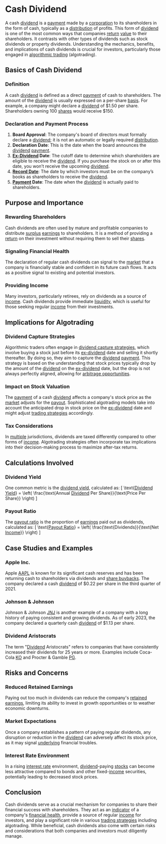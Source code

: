 # Cash Dividend

A cash [dividend](../d/dividend.md) is a [payment](../p/payment.md) made by a [corporation](../c/corporation.md) to its shareholders in the form of cash, typically as a [distribution](../d/distribution.md) of profits. This form of [dividend](../d/dividend.md) is one of the most common ways that companies [return](../r/return.md) [value](../v/value.md) to their shareholders. It contrasts with other types of dividends such as stock dividends or property dividends. Understanding the mechanics, benefits, and implications of cash dividends is crucial for investors, particularly those engaged in [algorithmic trading](../a/accountability.md) (algotrading).

## Basics of Cash Dividend

### Definition
A cash [dividend](../d/dividend.md) is defined as a direct [payment](../p/payment.md) of cash to shareholders. The amount of the [dividend](../d/dividend.md) is usually expressed on a per-share [basis](../b/basis.md). For example, a company might declare a [dividend](../d/dividend.md) of $1.50 per share. Shareholders owning 100 [shares](../s/shares.md) would receive $150.

### Declaration and Payment Process
1. **Board Approval**: The company's board of directors must formally declare a [dividend](../d/dividend.md); it is not an automatic or legally required [distribution](../d/distribution.md).
2. **Declaration Date**: This is the date when the board announces the [dividend](../d/dividend.md) [payment](../p/payment.md).
3. **[Ex-Dividend](../e/ex-dividend.md) Date**: The cutoff date to determine which shareholders are eligible to receive the [dividend](../d/dividend.md). If you purchase the stock on or after this date, you won’t receive the upcoming [dividend](../d/dividend.md).
4. **[Record Date](../r/record_date.md)**: The date by which investors must be on the company’s books as shareholders to receive the [dividend](../d/dividend.md).
5. **[Payment](../p/payment.md) Date**: The date when the [dividend](../d/dividend.md) is actually paid to shareholders.

## Purpose and Importance

### Rewarding Shareholders
Cash dividends are often used by mature and profitable companies to distribute [surplus](../s/surplus.md) [earnings](../e/earnings.md) to shareholders. It is a method of providing a [return](../r/return.md) on their investment without requiring them to sell their [shares](../s/shares.md).

### Signaling Financial Health
The declaration of regular cash dividends can signal to the [market](../m/market.md) that a company is financially stable and confident in its future cash flows. It acts as a positive signal to existing and potential investors.

### Providing Income
Many investors, particularly retirees, rely on dividends as a source of [income](../i/income.md). Cash dividends provide immediate [liquidity](../l/liquidity.md), which is useful for those seeking regular [income](../i/income.md) from their investments.

## Implications for Algotrading

### Dividend Capture Strategies
Algorithmic traders often engage in [dividend capture strategies](../d/dividend_capture_strategies.md), which involve buying a stock just before its [ex-dividend](../e/ex-dividend.md) date and selling it shortly thereafter. By doing so, they aim to capture the [dividend](../d/dividend.md) [payment](../p/payment.md). This strategy is based on the understanding that stock prices typically drop by the amount of the [dividend](../d/dividend.md) on the [ex-dividend](../e/ex-dividend.md) date, but the drop is not always perfectly aligned, allowing for [arbitrage opportunities](../a/arbitrage_opportunities.md).

### Impact on Stock Valuation
The [payment](../p/payment.md) of a cash [dividend](../d/dividend.md) affects a company's stock price as the [market](../m/market.md) adjusts for the [payout](../p/payout.md). Sophisticated algotrading models take into account the anticipated drop in stock price on the [ex-dividend](../e/ex-dividend.md) date and might adjust [trading strategies](../t/trading_strategies.md) accordingly.

### Tax Considerations
In [multiple](../m/multiple.md) jurisdictions, dividends are taxed differently compared to other forms of [income](../i/income.md). Algotrading strategies often incorporate tax implications into their decision-making process to maximize after-tax returns.

## Calculations Involved

### Dividend Yield
One common metric is the [dividend yield](../d/dividend_yield.md), calculated as:
\[ \text{[Dividend Yield](../d/dividend_yield.md)} = \left( \frac{\text{Annual [Dividend](../d/dividend.md) Per Share}}{\text{Price Per Share}} \right) \]

### Payout Ratio
The [payout ratio](../p/payout_ratio.md) is the proportion of [earnings](../e/earnings.md) paid out as dividends, calculated as:
\[ \text{[Payout Ratio](../p/payout_ratio.md)} = \left( \frac{\text{Dividends}}{\text{Net [Income](../i/income.md)}} \right) \]

## Case Studies and Examples

### Apple Inc.
Apple [AAPL](https://www.apple.com/) is known for its significant cash reserves and has been returning cash to shareholders via dividends and [share buybacks](../s/share_buybacks.md). The company declared a cash [dividend](../d/dividend.md) of $0.22 per share in the third quarter of 2021.

### Johnson & Johnson
Johnson & Johnson [JNJ](https://www.jnj.com/) is another example of a company with a long history of paying consistent and growing dividends. As of early 2023, the company declared a quarterly cash [dividend](../d/dividend.md) of $1.13 per share.

### Dividend Aristocrats
The term "[Dividend](../d/dividend.md) Aristocrats" refers to companies that have consistently increased their dividends for 25 years or more. Examples include Coca-Cola [KO](https://www.coca-colacompany.com) and Procter & Gamble [PG](https://us.pg.com).

## Risks and Concerns

### Reduced Retained Earnings
Paying out too much in dividends can reduce the company's [retained earnings](../r/retained_earnings.md), limiting its ability to invest in growth opportunities or to weather economic downturns.

### Market Expectations
Once a company establishes a pattern of paying regular dividends, any disruption or reduction in the [dividend](../d/dividend.md) can adversely affect its stock price, as it may signal [underlying](../u/underlying.md) financial troubles.

### Interest Rate Environment
In a rising [interest rate](../i/interest_rate.md) environment, [dividend](../d/dividend.md)-paying [stocks](../s/stock.md) can become less attractive compared to bonds and other fixed-[income](../i/income.md) securities, potentially leading to decreased stock prices.

## Conclusion

Cash dividends serve as a crucial mechanism for companies to share their financial success with shareholders. They act as an [indicator](../i/indicator.md) of a company's [financial health](../f/financial_health.md), provide a source of regular [income](../i/income.md) for investors, and play a significant role in various [trading strategies](../t/trading_strategies.md) including algotrading. While beneficial, cash dividends also come with certain risks and considerations that both companies and investors must diligently manage.